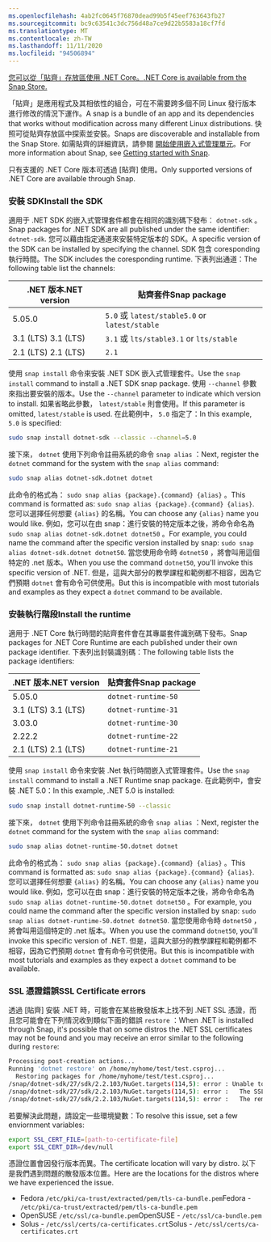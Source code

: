 ```yaml
---
ms.openlocfilehash: 4ab2fc0645f76870dead99b5f45eef763643fb27
ms.sourcegitcommit: bc9c63541c3dc756d48a7ce9d22b5583a18cf7fd
ms.translationtype: MT
ms.contentlocale: zh-TW
ms.lasthandoff: 11/11/2020
ms.locfileid: "94506894"
---
```


[<span data-ttu-id="16dd5-101">您可以從「貼齊」存放區使用 .NET Core。</span><span class="sxs-lookup"><span data-stu-id="16dd5-101">.NET Core is available from the Snap Store.</span></span>](https://snapcraft.io/dotnet-sdk)

<span data-ttu-id="16dd5-102">「貼齊」是應用程式及其相依性的組合，可在不需要跨多個不同 Linux 發行版本進行修改的情況下運作。</span><span class="sxs-lookup"><span data-stu-id="16dd5-102">A snap is a bundle of an app and its dependencies that works without modification across many different Linux distributions.</span></span> <span data-ttu-id="16dd5-103">快照可從貼齊存放區中探索並安裝。</span><span class="sxs-lookup"><span data-stu-id="16dd5-103">Snaps are discoverable and installable from the Snap Store.</span></span> <span data-ttu-id="16dd5-104">如需貼齊的詳細資訊，請參閱 [開始使用嵌入式管理單元](https://snapcraft.io/docs/getting-started)。</span><span class="sxs-lookup"><span data-stu-id="16dd5-104">For more information about Snap, see [Getting started with Snap](https://snapcraft.io/docs/getting-started).</span></span>

<span data-ttu-id="16dd5-105">只有支援的 .NET Core 版本可透過 [貼齊] 使用。</span><span class="sxs-lookup"><span data-stu-id="16dd5-105">Only supported versions of .NET Core are available through Snap.</span></span>

### <a name="install-the-sdk"></a><span data-ttu-id="16dd5-106">安裝 SDK</span><span class="sxs-lookup"><span data-stu-id="16dd5-106">Install the SDK</span></span>

<span data-ttu-id="16dd5-107">適用于 .NET SDK 的嵌入式管理套件都會在相同的識別碼下發布： `dotnet-sdk` 。</span><span class="sxs-lookup"><span data-stu-id="16dd5-107">Snap packages for .NET SDK are all published under the same identifier: `dotnet-sdk`.</span></span> <span data-ttu-id="16dd5-108">您可以藉由指定通道來安裝特定版本的 SDK。</span><span class="sxs-lookup"><span data-stu-id="16dd5-108">A specific version of the SDK can be installed by specifying the channel.</span></span> <span data-ttu-id="16dd5-109">SDK 包含 coresponding 執行時間。</span><span class="sxs-lookup"><span data-stu-id="16dd5-109">The SDK includes the coresponding runtime.</span></span> <span data-ttu-id="16dd5-110">下表列出通道：</span><span class="sxs-lookup"><span data-stu-id="16dd5-110">The following table list the channels:</span></span>

| <span data-ttu-id="16dd5-111">.NET 版本</span><span class="sxs-lookup"><span data-stu-id="16dd5-111">.NET version</span></span> | <span data-ttu-id="16dd5-112">貼齊套件</span><span class="sxs-lookup"><span data-stu-id="16dd5-112">Snap package</span></span>             |
|--------------|--------------------------|
| <span data-ttu-id="16dd5-113">5.0</span><span class="sxs-lookup"><span data-stu-id="16dd5-113">5.0</span></span>          | <span data-ttu-id="16dd5-114">`5.0` 或 `latest/stable`</span><span class="sxs-lookup"><span data-stu-id="16dd5-114">`5.0` or `latest/stable`</span></span> |
| <span data-ttu-id="16dd5-115">3.1 (LTS) </span><span class="sxs-lookup"><span data-stu-id="16dd5-115">3.1 (LTS)</span></span>    | <span data-ttu-id="16dd5-116">`3.1` 或 `lts/stable`</span><span class="sxs-lookup"><span data-stu-id="16dd5-116">`3.1` or `lts/stable`</span></span>    |
| <span data-ttu-id="16dd5-117">2.1 (LTS) </span><span class="sxs-lookup"><span data-stu-id="16dd5-117">2.1 (LTS)</span></span>    | `2.1`                    |

<span data-ttu-id="16dd5-118">使用 `snap install` 命令來安裝 .NET SDK 嵌入式管理套件。</span><span class="sxs-lookup"><span data-stu-id="16dd5-118">Use the `snap install` command to install a .NET SDK snap package.</span></span> <span data-ttu-id="16dd5-119">使用 `--channel` 參數來指出要安裝的版本。</span><span class="sxs-lookup"><span data-stu-id="16dd5-119">Use the `--channel` parameter to indicate which version to install.</span></span> <span data-ttu-id="16dd5-120">如果省略此參數， `latest/stable` 則會使用。</span><span class="sxs-lookup"><span data-stu-id="16dd5-120">If this parameter is omitted, `latest/stable` is used.</span></span> <span data-ttu-id="16dd5-121">在此範例中， `5.0` 指定了：</span><span class="sxs-lookup"><span data-stu-id="16dd5-121">In this example, `5.0` is specified:</span></span>

```bash
sudo snap install dotnet-sdk --classic --channel=5.0
```

<span data-ttu-id="16dd5-122">接下來， `dotnet` 使用下列命令註冊系統的命令 `snap alias` ：</span><span class="sxs-lookup"><span data-stu-id="16dd5-122">Next, register the `dotnet` command for the system with the `snap alias` command:</span></span>

```bash
sudo snap alias dotnet-sdk.dotnet dotnet
```

<span data-ttu-id="16dd5-123">此命令的格式為： `sudo snap alias {package}.{command} {alias}` 。</span><span class="sxs-lookup"><span data-stu-id="16dd5-123">This command is formatted as: `sudo snap alias {package}.{command} {alias}`.</span></span> <span data-ttu-id="16dd5-124">您可以選擇任何想要 `{alias}` 的名稱。</span><span class="sxs-lookup"><span data-stu-id="16dd5-124">You can choose any `{alias}` name you would like.</span></span> <span data-ttu-id="16dd5-125">例如，您可以在由 snap：進行安裝的特定版本之後，將命令命名為 `sudo snap alias dotnet-sdk.dotnet dotnet50` 。</span><span class="sxs-lookup"><span data-stu-id="16dd5-125">For example, you could name the command after the specific version installed by snap: `sudo snap alias dotnet-sdk.dotnet dotnet50`.</span></span> <span data-ttu-id="16dd5-126">當您使用命令時 `dotnet50` ，將會叫用這個特定的 .net 版本。</span><span class="sxs-lookup"><span data-stu-id="16dd5-126">When you use the command `dotnet50`, you'll invoke this specific version of .NET.</span></span> <span data-ttu-id="16dd5-127">但是，這與大部分的教學課程和範例都不相容，因為它們預期 `dotnet` 會有命令可供使用。</span><span class="sxs-lookup"><span data-stu-id="16dd5-127">But this is incompatible with most tutorials and examples as they expect a `dotnet` command to be available.</span></span>

### <a name="install-the-runtime"></a><span data-ttu-id="16dd5-128">安裝執行階段</span><span class="sxs-lookup"><span data-stu-id="16dd5-128">Install the runtime</span></span>

<span data-ttu-id="16dd5-129">適用于 .NET Core 執行時間的貼齊套件會在其專屬套件識別碼下發布。</span><span class="sxs-lookup"><span data-stu-id="16dd5-129">Snap packages for .NET Core Runtime are each published under their own package identifier.</span></span> <span data-ttu-id="16dd5-130">下表列出封裝識別碼：</span><span class="sxs-lookup"><span data-stu-id="16dd5-130">The following table lists the package identifiers:</span></span>

| <span data-ttu-id="16dd5-131">.NET 版本</span><span class="sxs-lookup"><span data-stu-id="16dd5-131">.NET version</span></span>      | <span data-ttu-id="16dd5-132">貼齊套件</span><span class="sxs-lookup"><span data-stu-id="16dd5-132">Snap package</span></span>        |
|-------------------|---------------------|
| <span data-ttu-id="16dd5-133">5.0</span><span class="sxs-lookup"><span data-stu-id="16dd5-133">5.0</span></span>               | `dotnet-runtime-50` |
| <span data-ttu-id="16dd5-134">3.1 (LTS) </span><span class="sxs-lookup"><span data-stu-id="16dd5-134">3.1 (LTS)</span></span>         | `dotnet-runtime-31` |
| <span data-ttu-id="16dd5-135">3.0</span><span class="sxs-lookup"><span data-stu-id="16dd5-135">3.0</span></span>               | `dotnet-runtime-30` |
| <span data-ttu-id="16dd5-136">2.2</span><span class="sxs-lookup"><span data-stu-id="16dd5-136">2.2</span></span>               | `dotnet-runtime-22` |
| <span data-ttu-id="16dd5-137">2.1 (LTS) </span><span class="sxs-lookup"><span data-stu-id="16dd5-137">2.1 (LTS)</span></span>         | `dotnet-runtime-21` |

<span data-ttu-id="16dd5-138">使用 `snap install` 命令來安裝 .Net 執行時間嵌入式管理套件。</span><span class="sxs-lookup"><span data-stu-id="16dd5-138">Use the `snap install` command to install a .NET Runtime snap package.</span></span> <span data-ttu-id="16dd5-139">在此範例中，會安裝 .NET 5.0：</span><span class="sxs-lookup"><span data-stu-id="16dd5-139">In this example, .NET 5.0 is installed:</span></span>

```bash
sudo snap install dotnet-runtime-50 --classic
```

<span data-ttu-id="16dd5-140">接下來， `dotnet` 使用下列命令註冊系統的命令 `snap alias` ：</span><span class="sxs-lookup"><span data-stu-id="16dd5-140">Next, register the `dotnet` command for the system with the `snap alias` command:</span></span>

```bash
sudo snap alias dotnet-runtime-50.dotnet dotnet
```

<span data-ttu-id="16dd5-141">此命令的格式為： `sudo snap alias {package}.{command} {alias}` 。</span><span class="sxs-lookup"><span data-stu-id="16dd5-141">This command is formatted as: `sudo snap alias {package}.{command} {alias}`.</span></span> <span data-ttu-id="16dd5-142">您可以選擇任何想要 `{alias}` 的名稱。</span><span class="sxs-lookup"><span data-stu-id="16dd5-142">You can choose any `{alias}` name you would like.</span></span> <span data-ttu-id="16dd5-143">例如，您可以在由 snap：進行安裝的特定版本之後，將命令命名為 `sudo snap alias dotnet-runtime-50.dotnet dotnet50` 。</span><span class="sxs-lookup"><span data-stu-id="16dd5-143">For example, you could name the command after the specific version installed by snap: `sudo snap alias dotnet-runtime-50.dotnet dotnet50`.</span></span> <span data-ttu-id="16dd5-144">當您使用命令時 `dotnet50` ，將會叫用這個特定的 .net 版本。</span><span class="sxs-lookup"><span data-stu-id="16dd5-144">When you use the command `dotnet50`, you'll invoke this specific version of .NET.</span></span> <span data-ttu-id="16dd5-145">但是，這與大部分的教學課程和範例都不相容，因為它們預期 `dotnet` 會有命令可供使用。</span><span class="sxs-lookup"><span data-stu-id="16dd5-145">But this is incompatible with most tutorials and examples as they expect a `dotnet` command to be available.</span></span>

### <a name="ssl-certificate-errors"></a><span data-ttu-id="16dd5-146">SSL 憑證錯誤</span><span class="sxs-lookup"><span data-stu-id="16dd5-146">SSL Certificate errors</span></span>

<span data-ttu-id="16dd5-147">透過 [貼齊] 安裝 .NET 時，可能會在某些散發版本上找不到 .NET SSL 憑證，而且您可能會在下列情況收到類似下面的錯誤 `restore` ：</span><span class="sxs-lookup"><span data-stu-id="16dd5-147">When .NET is installed through Snap, it's possible that on some distros the .NET SSL certificates may not be found and you may receive an error similar to the following during `restore`:</span></span>

```bash
Processing post-creation actions...
Running 'dotnet restore' on /home/myhome/test/test.csproj...
  Restoring packages for /home/myhome/test/test.csproj...
/snap/dotnet-sdk/27/sdk/2.2.103/NuGet.targets(114,5): error : Unable to load the service index for source https://api.nuget.org/v3/index.json. [/home/myhome/test/test.csproj]
/snap/dotnet-sdk/27/sdk/2.2.103/NuGet.targets(114,5): error :   The SSL connection could not be established, see inner exception. [/home/myhome/test/test.csproj]
/snap/dotnet-sdk/27/sdk/2.2.103/NuGet.targets(114,5): error :   The remote certificate is invalid according to the validation procedure. [/home/myhome/test/test.csproj]
```

<span data-ttu-id="16dd5-148">若要解決此問題，請設定一些環境變數：</span><span class="sxs-lookup"><span data-stu-id="16dd5-148">To resolve this issue, set a few enviornment variables:</span></span>

```bash
export SSL_CERT_FILE=[path-to-certificate-file]
export SSL_CERT_DIR=/dev/null
```

<span data-ttu-id="16dd5-149">憑證位置會因發行版本而異。</span><span class="sxs-lookup"><span data-stu-id="16dd5-149">The certificate location will vary by distro.</span></span> <span data-ttu-id="16dd5-150">以下是我們遇到問題的散發版本位置。</span><span class="sxs-lookup"><span data-stu-id="16dd5-150">Here are the locations for the distros where we have experienced the issue.</span></span>

* <span data-ttu-id="16dd5-151">Fedora `/etc/pki/ca-trust/extracted/pem/tls-ca-bundle.pem`</span><span class="sxs-lookup"><span data-stu-id="16dd5-151">Fedora - `/etc/pki/ca-trust/extracted/pem/tls-ca-bundle.pem`</span></span>
* <span data-ttu-id="16dd5-152">OpenSUSE `/etc/ssl/ca-bundle.pem`</span><span class="sxs-lookup"><span data-stu-id="16dd5-152">OpenSUSE - `/etc/ssl/ca-bundle.pem`</span></span>
* <span data-ttu-id="16dd5-153">Solus - `/etc/ssl/certs/ca-certificates.crt`</span><span class="sxs-lookup"><span data-stu-id="16dd5-153">Solus - `/etc/ssl/certs/ca-certificates.crt`</span></span>
